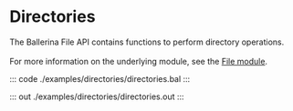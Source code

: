 # Directories

The Ballerina File API contains functions to perform directory operations.<br/><br/>
For more information on the underlying module, 
see the [File module](https://docs.central.ballerina.io/ballerina/file/latest/).

::: code ./examples/directories/directories.bal :::

::: out ./examples/directories/directories.out :::